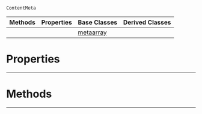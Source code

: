  `ContentMeta`

|Methods|Properties|Base Classes|Derived Classes|
|---|---|---|---|
| | |[metaarray](https://github.com/dragonCASTjosh/PlasmaDocs/blob/master/code_reference/class_reference/metaarray.markdown)| |


 #  Properties


---  
 #  Methods


---  
 

 